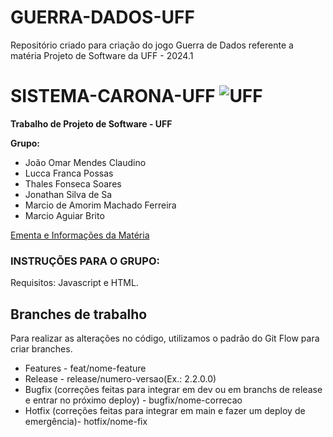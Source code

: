 # GUERRA-DADOS-UFF
Repositório criado para criação do jogo Guerra de Dados referente a matéria Projeto de Software da UFF - 2024.1

# SISTEMA-CARONA-UFF ![UFF](https://www.uff.br/sites/default/files/imagens-das-paginas/logo-uff-branco-site_0.png)
<p><strong>Trabalho de Projeto de Software - UFF</strong></p>

<p><strong>Grupo:</strong></p>
<ul>
    <li>João Omar Mendes Claudino</li>
    <li>Lucca Franca Possas</li>
    <li>Thales Fonseca Soares</li>
    <li>Jonathan Silva de Sa</li>
    <li>Marcio de Amorim Machado Ferreira</li>
    <li>Marcio Aguiar Brito</li>
</ul>
<a href="https://docs.google.com/document/d/1WUoqAP-SaR7fUd-dj6Tl0sDDOjH0RqLB1t0l27G5Uag/edit#heading=h.fnekxofwmknk">Ementa e Informações da Matéria</a>
<br />

<h3> INSTRUÇÕES PARA O GRUPO:</h3>
<p>Requisitos: Javascript e HTML.</p>

<h2>Branches de trabalho</h2>
<p>Para realizar as alterações no código, utilizamos o padrão do Git Flow para criar branches.</p>
<ul>
    <li>Features - feat/nome-feature</li>
    <li>Release - release/numero-versao(Ex.: 2.2.0.0)</li>
    <li>Bugfix (correções feitas para integrar em dev ou em branchs de release e entrar no próximo deploy) - bugfix/nome-correcao</li>
    <li>Hotfix (correções feitas para integrar em main e fazer um deploy de emergência)- hotfix/nome-fix</li>
</ul>
